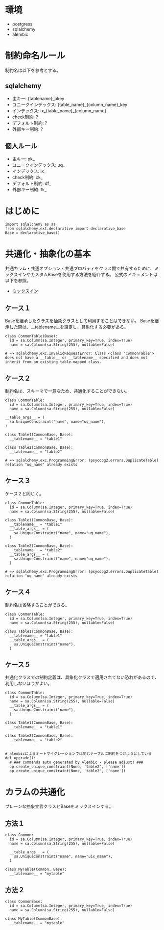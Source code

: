 # 環境
- postgress
- sqlalchemy
- alembic

# 制約命名ルール
制約名は以下を参考とする。

## sqlalchemy
- 主キー: {tablename}_pkey
- ユニークインデックス: {table_name}_{column_name}_key
- インデックス: ix_{table_name}_{column_name}
- check制約: ?
- デフォルト制約: ?
- 外部キー制約: ?

## 個人ルール
- 主キー: pk_
- ユニークインデックス: uq_
- インデックス: ix_
- check制約: ck_
- デフォルト制約: df_
- 外部キー制約: fk_


# はじめに

```
import sqlalchemy as sa
from sqlalchemy.ext.declarative import declarative_base
Base = declarative_base()
```

# 共通化・抽象化の基本
共通カラム・共通オプション・共通プロパティをクラス間で共有するために、ミックスインやカスタムBaseを使用する方法を紹介する。
公式のドキュメントは以下を参照。

- [ミックスイン](https://docs.sqlalchemy.org/en/13/orm/extensions/declarative/mixins.html)


## ケース１
Baseを継承したクラスを抽象クラスとして利用することはできない。
Baseを継承した際は、__tablename__を設定し、具象化する必要がある。

```
class CommonTable(Base):
  id = sa.Column(sa.Integer, primary_key=True, index=True)
  name = sa.Column(sa.String(255), nullable=False)

# => sqlalchemy.exc.InvalidRequestError: Class <class 'CommonTable'> does not have a __table__ or __tablename__ specified and does not inherit from an existing table-mapped class.
```

## ケース２
制約名は、スキーマで一意なため、共通化することができない。

```
class CommonTable:
  id = sa.Column(sa.Integer, primary_key=True, index=True)
  name = sa.Column(sa.String(255), nullable=False)

__table_args__ = (
  sa.UniqueConstraint("name", name="uq_name"),
)

class Table1(CommonBase, Base):
  __tablename__ = "table1"

class Table2(CommonBase, Base):
  __tablename__ = "table2"

# => sqlalchemy.exc.ProgrammingError: (psycopg2.errors.DuplicateTable) relation "uq_name" already exists
```

## ケース３
ケース２と同じく。

```
class CommonTable:
  id = sa.Column(sa.Integer, primary_key=True, index=True)
  name = sa.Column(sa.String(255), nullable=False)

class Table1(CommonBase, Base):
  __tablename__ = "table1"
  __table_args__ = (
    sa.UniqueConstraint("name", name="uq_name"),
  )

class Table2(CommonBase, Base):
  __tablename__ = "table2"
  __table_args__ = (
    sa.UniqueConstraint("name", name="uq_name"),
  )

# => sqlalchemy.exc.ProgrammingError: (psycopg2.errors.DuplicateTable) relation "uq_name" already exists
```

## ケース４
制約名は省略することができる。

```
class CommonTable:
  id = sa.Column(sa.Integer, primary_key=True, index=True)
  name = sa.Column(sa.String(255), nullable=False)

class Table1(CommonBase, Base):
  __tablename__ = "table1"
  __table_args__ = (
    sa.UniqueConstraint("name"),
  )
```


## ケース５
共通化クラスでの制約定義は、具象化クラスで適用されてない恐れがあるので、利用しないほうがよい。

```
class CommonTable:
  id = sa.Column(sa.Integer, primary_key=True, index=True)
  name = sa.Column(sa.String(255), nullable=False)
  __table_args__ = (
    sa.UniqueConstraint("name"),
  )

class Table1(CommonBase, Base):
  __tablename__ = "table1"

class Table2(CommonBase, Base):
  __tablename__ = "table2"


# alembicによるオートマイグレーションでは同じテーブルに制約をつけようとしている
def upgrade():
  # ### commands auto generated by Alembic - please adjust! ###
  op.create_unique_constraint(None, 'table2', ['name'])
  op.create_unique_constraint(None, 'table2', ['name'])
```



# カラムの共通化
プレーンな抽象宣言クラスとBaseをミックスインする。

## 方法１
```
class Common:
  id = sa.Column(sa.Integer, primary_key=True, index=True)
  name = sa.Column(sa.String(255), nullable=False)
  
  __table_args__ = (
    sa.UniqueConstraint("name", name="uix_name"),
  )

class MyTable(Common, Base):
  __tablename__ = "mytable"

```

## 方法２
```
class CommonBase:
  id = sa.Column(sa.Integer, primary_key=True, index=True)
  name = sa.Column(sa.String(255), nullable=False)

class MyTable(CommonBase):
  __tablename__ = "mytable"

```
